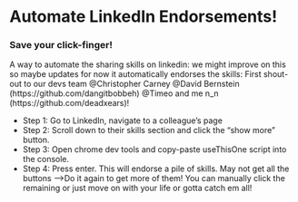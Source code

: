 <h1>Automate LinkedIn Endorsements!</h1>
  <h3>Save your click-finger!</h3>
<p>
A way to automate the sharing skills on linkedin: we might improve on this so maybe updates
for now it automatically endorses the skills:
First shout-out to our devs team @Christopher Carney @David Bernstein (https://github.com/dangitbobbeh) @Timeo and me n_n (https://github.com/deadxears)!
  <ul>
<li>Step 1: Go to LinkedIn, navigate to a colleague’s page</li>
<li>Step 2: Scroll down to their skills section and click the “show more” button.</li>
<li>Step 3: Open chrome dev tools and copy-paste useThisOne script into the console.</li>
<li>Step 4: Press enter. This will endorse a pile of skills. May not get all the buttons -->Do it again to get more of them! You can manually click the remaining or just move on with your life or gotta catch em all!</li></ul>
    </p>

